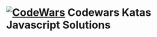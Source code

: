 # [![CodeWars](https://raw.githubusercontent.com/adrianeyre/codewars/master/Ruby/Authored/javascript.png)](Javascript/Javascript.md) Codewars Katas Javascript Solutions
